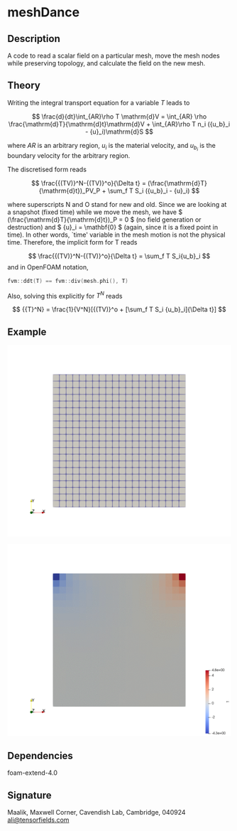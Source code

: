 # meshDance

## Description
A code to read a scalar field on a particular mesh, move the mesh nodes while preserving topology, and calculate the field on the new mesh.

## Theory
Writing the integral transport equation for a variable $T$ leads to

$$
\frac{d}{dt}\int_{AR}\rho T \mathrm{d}V = \int_{AR} \rho \frac{\mathrm{d}T}{\mathrm{d}t}\mathrm{d}V + \int_{AR}\rho T n_i ({u_b}_i - {u}_i)\mathrm{d}S
$$

where $AR$ is an arbitrary region, $u_i$ is the material velocity, and ${u_{b_i}}$ is the boundary velocity for the arbitrary region. 
<!--:#and $0$ on the RHS stands for
$\int_{AR} \rho \frac{\mathrm{d}T}{\mathrm{d}t}\mathrm{d}V$, which is $0$, because we are solving for a fixed time, i.e., $t$ does not exist in our problem. -->
The discretised form reads  

$$
\frac{{(TV)}^N-{(TV)}^o}{\Delta t} = (\frac{\mathrm{d}T}{\mathrm{d}t})_PV_P + \sum_f T S_i ({u_b}_i - {u}_i)
$$

where superscripts $\mathrm{N}$ and $\mathrm{O}$ stand for new and old. Since we are looking at a snapshot (fixed time) while we move the mesh, we have
$
(\frac{\mathrm{d}T}{\mathrm{d}t})_P = 0 
$
(no field generation or destruction) and
$
{u}_i = \mathbf{0}
$
(again, since it is a fixed point in time). In other words, `time' variable in the mesh motion is not the physical time.
Therefore, the implicit form for T reads  

$$
\frac{{(TV)}^N-{(TV)}^o}{\Delta t} = \sum_f T S_i{u_b}_i
$$
and in OpenFOAM notation,

```c++
fvm::ddt(T) == fvm::div(mesh.phi(), T) 
```
Also, solving this explicitly for $T^N$ reads  

$$
{{T}^N} = \frac{1}{V^N}[{(TV)}^o + [\sum_f T S_i {u_b}_i]{\Delta t}]
$$

## Example
![](https://github.com/alishayegh/meshDance/blob/master/figures/ALE_cavity_meshOnly.gif)  

![](https://github.com/alishayegh/meshDance/blob/master/figures/ALE_cavity_fieldOnly.gif)

## Dependencies
foam-extend-4.0

## Signature
Maalik, Maxwell Corner, Cavendish Lab, Cambridge, 040924  
ali@tensorfields.com
